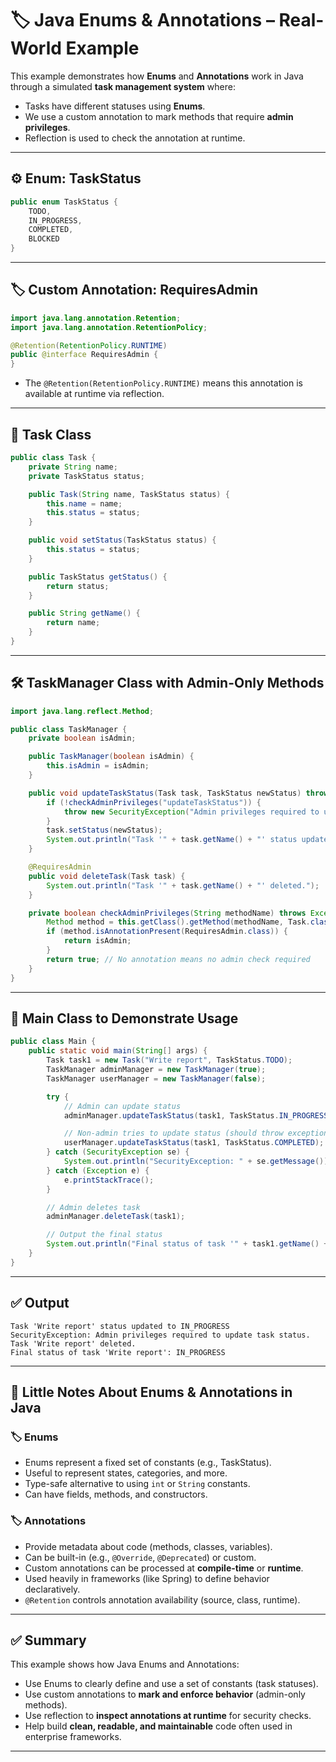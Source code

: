 # 🏷️ Java Enums & Annotations – Real-World Example

This example demonstrates how **Enums** and **Annotations** work in Java through a simulated **task management system** where:

- Tasks have different statuses using **Enums**.
- We use a custom annotation to mark methods that require **admin privileges**.
- Reflection is used to check the annotation at runtime.

---

## ⚙️ Enum: TaskStatus

```java
public enum TaskStatus {
    TODO,
    IN_PROGRESS,
    COMPLETED,
    BLOCKED
}
```

---

## 🏷️ Custom Annotation: RequiresAdmin

```java
import java.lang.annotation.Retention;
import java.lang.annotation.RetentionPolicy;

@Retention(RetentionPolicy.RUNTIME)
public @interface RequiresAdmin {
}
```

- The `@Retention(RetentionPolicy.RUNTIME)` means this annotation is available at runtime via reflection.

---

## 📝 Task Class

```java
public class Task {
    private String name;
    private TaskStatus status;

    public Task(String name, TaskStatus status) {
        this.name = name;
        this.status = status;
    }

    public void setStatus(TaskStatus status) {
        this.status = status;
    }

    public TaskStatus getStatus() {
        return status;
    }

    public String getName() {
        return name;
    }
}
```

---

## 🛠️ TaskManager Class with Admin-Only Methods

```java
import java.lang.reflect.Method;

public class TaskManager {
    private boolean isAdmin;

    public TaskManager(boolean isAdmin) {
        this.isAdmin = isAdmin;
    }

    public void updateTaskStatus(Task task, TaskStatus newStatus) throws Exception {
        if (!checkAdminPrivileges("updateTaskStatus")) {
            throw new SecurityException("Admin privileges required to update task status.");
        }
        task.setStatus(newStatus);
        System.out.println("Task '" + task.getName() + "' status updated to " + newStatus);
    }

    @RequiresAdmin
    public void deleteTask(Task task) {
        System.out.println("Task '" + task.getName() + "' deleted.");
    }

    private boolean checkAdminPrivileges(String methodName) throws Exception {
        Method method = this.getClass().getMethod(methodName, Task.class);
        if (method.isAnnotationPresent(RequiresAdmin.class)) {
            return isAdmin;
        }
        return true; // No annotation means no admin check required
    }
}
```

---

## 🚀 Main Class to Demonstrate Usage

```java
public class Main {
    public static void main(String[] args) {
        Task task1 = new Task("Write report", TaskStatus.TODO);
        TaskManager adminManager = new TaskManager(true);
        TaskManager userManager = new TaskManager(false);

        try {
            // Admin can update status
            adminManager.updateTaskStatus(task1, TaskStatus.IN_PROGRESS);

            // Non-admin tries to update status (should throw exception)
            userManager.updateTaskStatus(task1, TaskStatus.COMPLETED);
        } catch (SecurityException se) {
            System.out.println("SecurityException: " + se.getMessage());
        } catch (Exception e) {
            e.printStackTrace();
        }

        // Admin deletes task
        adminManager.deleteTask(task1);

        // Output the final status
        System.out.println("Final status of task '" + task1.getName() + "': " + task1.getStatus());
    }
}
```

---

## ✅ Output

```
Task 'Write report' status updated to IN_PROGRESS
SecurityException: Admin privileges required to update task status.
Task 'Write report' deleted.
Final status of task 'Write report': IN_PROGRESS
```

---

## 📘 Little Notes About Enums & Annotations in Java

### 🏷️ Enums
- Enums represent a fixed set of constants (e.g., TaskStatus).
- Useful to represent states, categories, and more.
- Type-safe alternative to using `int` or `String` constants.
- Can have fields, methods, and constructors.

### 🏷️ Annotations
- Provide metadata about code (methods, classes, variables).
- Can be built-in (e.g., `@Override`, `@Deprecated`) or custom.
- Custom annotations can be processed at **compile-time** or **runtime**.
- Used heavily in frameworks (like Spring) to define behavior declaratively.
- `@Retention` controls annotation availability (source, class, runtime).

---

## ✅ Summary

This example shows how Java Enums and Annotations:

- Use Enums to clearly define and use a set of constants (task statuses).
- Use custom annotations to **mark and enforce behavior** (admin-only methods).
- Use reflection to **inspect annotations at runtime** for security checks.
- Help build **clean, readable, and maintainable** code often used in enterprise frameworks.

---
